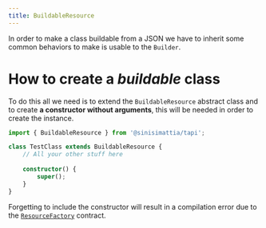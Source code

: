 ```yaml
---
title: BuildableResource
---
```


In order to make a class buildable from a JSON we have to inherit some common behaviors to make is usable to the `Builder`.

# How to create a *buildable* class

To do this all we need is to extend the `BuildableResource` abstract class and to create **a constructor without arguments**, this will be needed in order to create the instance.

```typescript
import { BuildableResource } from '@sinisimattia/tapi';

class TestClass extends BuildableResource {
    // All your other stuff here
    
    constructor() {
        super();
    }
}
```

Forgetting to include the constructor will result in a compilation error due to the [`ResourceFactory`](/docs/core/resource-factory) contract.